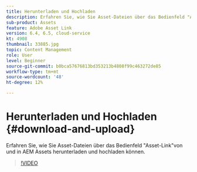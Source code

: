 ```yaml
---
title: Herunterladen und Hochladen
description: Erfahren Sie, wie Sie Asset-Dateien über das Bedienfeld "Asset-Link"von und in AEM Assets herunterladen und hochladen können.
sub-product: Assets
feature: Adobe Asset Link
version: 6.4, 6.5, cloud-service
kt: 4908
thumbnail: 33885.jpg
topic: Content Management
role: User
level: Beginner
source-git-commit: b0bca57676813bd353213b4808f99c463272de85
workflow-type: tm+mt
source-wordcount: '48'
ht-degree: 12%

---
```



# Herunterladen und Hochladen {#download-and-upload}

Erfahren Sie, wie Sie Asset-Dateien über das Bedienfeld &quot;Asset-Link&quot;von und in AEM Assets herunterladen und hochladen können.

>[!VIDEO](https://video.tv.adobe.com/v/33885/?quality=12)
